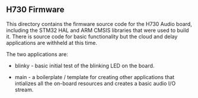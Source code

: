 ## H730 Firmware

This directory contains the firmware source code for the H730 Audio board, including the STM32 HAL and ARM CMSIS libraries that were used to build it. There is source code for basic functionality but the cloud and delay applications are withheld at this time.

The two applications are:

- blinky - basic initial test of the blinking LED on the board.

- main - a boilerplate / template for creating other applications that intializes all the on-board resources and creates a basic audio I/O stream.


